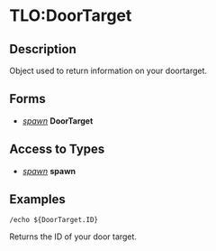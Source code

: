# TLO:DoorTarget

## Description

Object used to return information on your doortarget.

## Forms

* [_spawn_](../data-types/datatype-spawn.md) **DoorTarget**

## Access to Types

* [_spawn_](../data-types/datatype-spawn.md) **spawn**

## Examples

```text
/echo ${DoorTarget.ID}
```

Returns the ID of your door target.
